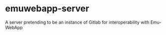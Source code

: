 # emuwebapp-server
A server pretending to be an instance of Gitlab for interoperability with Emu-WebApp
